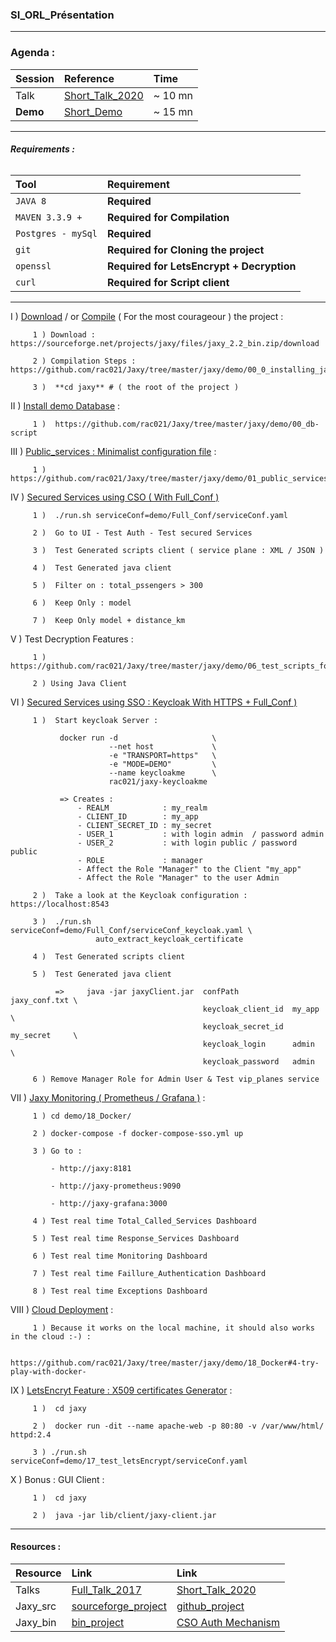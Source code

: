 ### SI_ORL_Présentation

--------------------------------------

### **Agenda :**

| Session  | Reference  |  Time |
|:---------------------------|:----------------------------|:----------------------------|
| Talk | [ Short_Talk_2020](https://github.com/rac021/Jaxy/blob/master/docs/talk/Jaxy.pdf) | ~ 10 mn |
|  **Demo** | [Short_Demo](https://github.com/rac021/Jaxy/edit/master/docs/talk/README.md) | ~ 15 mn |
 
-----------------------------------------------------

###### **Requirements :**

| Tool               | Requirement                              | 
|:-------------------|:--------------------------------         |
| `JAVA 8`           | **Required**                             |
| `MAVEN 3.3.9 +`    | **Required for Compilation**             |
| `Postgres - mySql` | **Required**                             |
| `git`              | **Required for Cloning the project**     |
| `openssl`          | **Required for LetsEncrypt + Decryption**|
| `curl`             | **Required for Script client**           |

---

 I )   [Download](https://sourceforge.net/projects/jaxy/files/jaxy_2.2_bin.zip/download) / or [Compile](https://github.com/rac021/Jaxy/tree/master/jaxy/demo/00_0_installing_jaxy) ( For the most courageour ) the project :
 
         1 ) Download : https://sourceforge.net/projects/jaxy/files/jaxy_2.2_bin.zip/download
         
         2 ) Compilation Steps : https://github.com/rac021/Jaxy/tree/master/jaxy/demo/00_0_installing_jaxy
 
         3 )  **cd jaxy** # ( the root of the project )
         
 II )   [Install demo Database](https://github.com/rac021/Jaxy/tree/master/jaxy/demo/00_db-script) :
 
         1 )  https://github.com/rac021/Jaxy/tree/master/jaxy/demo/00_db-script    
         
       
 III )  [Public_services : Minimalist configuration file](https://github.com/rac021/Jaxy/tree/master/jaxy/demo/01_public_services) :
  
         1 )  https://github.com/rac021/Jaxy/tree/master/jaxy/demo/01_public_services
       
 
 IV )  [Secured Services using CSO ( With Full_Conf )](https://github.com/rac021/Jaxy/tree/master/jaxy/demo/Full_Conf)
 
         1 )  ./run.sh serviceConf=demo/Full_Conf/serviceConf.yaml
 
         2 )  Go to UI - Test Auth - Test secured Services
         
         3 )  Test Generated scripts client ( service plane : XML / JSON )
        
         4 )  Test Generated java client 
        
         5 )  Filter on : total_pssengers > 300 
         
         6 )  Keep Only : model 
         
         7 )  Keep Only model + distance_km 
         
 
 V  ) Test Decryption Features : 
 
         1 ) https://github.com/rac021/Jaxy/tree/master/jaxy/demo/06_test_scripts_for_decryption
         
         2 ) Using Java Client 
         
         
 VI ) [Secured Services using SSO : Keycloak  With HTTPS + Full_Conf )](https://github.com/rac021/Jaxy/tree/master/jaxy/demo/Full_Conf)
 
         1 )  Start keycloak Server :
         
               docker run -d                     \
                          --net host             \
                          -e "TRANSPORT=https"   \
                          -e "MODE=DEMO"         \
                          --name keycloakme      \
                          rac021/jaxy-keycloakme                         
         
               => Creates :          
                   - REALM            : my_realm
                   - CLIENT_ID        : my_app
                   - CLIENT_SECRET_ID : my_secret
                   - USER_1           : with login admin  / password admin
                   - USER_2           : with login public / password public
                   - ROLE             : manager
                   - Affect the Role "Manager" to the Client "my_app" 
                   - Affect the Role "Manager" to the user Admin 
             
         2 )  Take a look at the Keycloak configuration : https://localhost:8543
         
         3 )  ./run.sh serviceConf=demo/Full_Conf/serviceConf_keycloak.yaml \
                       auto_extract_keycloak_certificate
 
         4 )  Test Generated scripts client
         
         5 )  Test Generated java client 
         
              =>     java -jar jaxyClient.jar  confPath            jaxy_conf.txt \
                                               keycloak_client_id  my_app        \
                                               keycloak_secret_id  my_secret     \
                                               keycloak_login      admin         \
                                               keycloak_password   admin
         
         6 ) Remove Manager Role for Admin User & Test vip_planes service
         
         
 VII )  [Jaxy Monitoring ( Prometheus / Grafana )](https://github.com/rac021/Jaxy/tree/master/jaxy/demo/18_Docker#3-docker-compose-) :
         
         1 ) cd demo/18_Docker/
         
         2 ) docker-compose -f docker-compose-sso.yml up
         
         3 ) Go to : 
          
             - http://jaxy:8181
             
             - http://jaxy-prometheus:9090     
             
             - http://jaxy-grafana:3000 
             
         4 ) Test real time Total_Called_Services Dashboard 
         
         5 ) Test real time Response_Services Dashboard
         
         6 ) Test real time Monitoring Dashboard
         
         7 ) Test real time Faillure_Authentication Dashboard
         
         8 ) Test real time Exceptions Dashboard
         
         
 VIII )  [Cloud Deployment](https://github.com/rac021/Jaxy/tree/master/jaxy/demo/18_Docker#4-try-play-with-docker-) :
         
         1 ) Because it works on the local machine, it should also works in the cloud :-) : 
             
             https://github.com/rac021/Jaxy/tree/master/jaxy/demo/18_Docker#4-try-play-with-docker-
         
  
 IX  )  [LetsEncryt Feature : X509 certificates Generator](https://github.com/rac021/Jaxy/tree/master/jaxy/demo/17_test_letsEncrypt) :
 
         1 )  cd jaxy
      
         2 )  docker run -dit --name apache-web -p 80:80 -v /var/www/html/ httpd:2.4     

         3 ) ./run.sh serviceConf=demo/17_test_letsEncrypt/serviceConf.yaml 
       
       
 X  ) Bonus : GUI Client :
        
         1 )  cd jaxy
         
         2 )  java -jar lib/client/jaxy-client.jar



--------------------------------------

 #### Resources :

| Resource  | Link |  Link |
|:---------------------------|:----------------------------|:---------------------|
| Talks|  [Full_Talk_2017](https://github.com/rac021/Jax-Y/blob/master/demo_sourceForge/Talk_PasSageEnSeine/Jax-Y.pdf) | [ Short_Talk_2020](https://github.com/rac021/Jaxy/blob/master/docs/talk/Jaxy.pdf)  |
| Jaxy_src |    [sourceforge_project](https://sourceforge.net/projects/jaxy/files/Jaxy_2.2_src.zip/download)    |    [github_project](https://github.com/rac021/Jaxy) |
| Jaxy_bin | [bin_project](https://sourceforge.net/projects/jaxy/files/jaxy_2.2_bin.zip/download)  |    [CSO Auth Mechanism](https://github.com/rac021/Jaxy/tree/master/jaxy/demo/02_secured_services_with_custom_signon_auth) |

